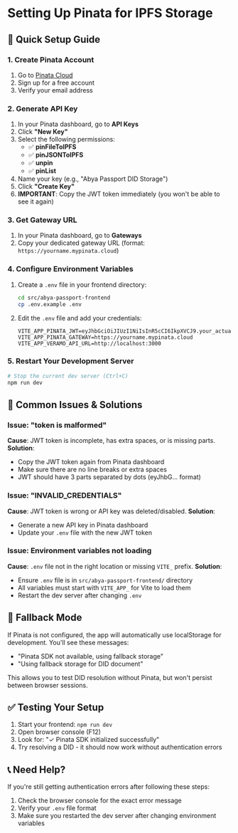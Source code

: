 # Setting Up Pinata for IPFS Storage

## 🔧 Quick Setup Guide

### 1. Create Pinata Account

1. Go to [Pinata Cloud](https://app.pinata.cloud/)
2. Sign up for a free account
3. Verify your email address

### 2. Generate API Key

1. In your Pinata dashboard, go to **API Keys**
2. Click **"New Key"**
3. Select the following permissions:
   - ✅ **pinFileToIPFS**
   - ✅ **pinJSONToIPFS**
   - ✅ **unpin**
   - ✅ **pinList**
4. Name your key (e.g., "Abya Passport DID Storage")
5. Click **"Create Key"**
6. **IMPORTANT**: Copy the JWT token immediately (you won't be able to see it again)

### 3. Get Gateway URL

1. In your Pinata dashboard, go to **Gateways**
2. Copy your dedicated gateway URL (format: `https://yourname.mypinata.cloud`)

### 4. Configure Environment Variables

1. Create a `.env` file in your frontend directory:

   ```bash
   cd src/abya-passport-frontend
   cp .env.example .env
   ```

2. Edit the `.env` file and add your credentials:
   ```env
   VITE_APP_PINATA_JWT=eyJhbGciOiJIUzI1NiIsInR5cCI6IkpXVCJ9.your_actual_jwt_token_here
   VITE_APP_PINATA_GATEWAY=https://yourname.mypinata.cloud
   VITE_APP_VERAMO_API_URL=http://localhost:3000
   ```

### 5. Restart Your Development Server

```bash
# Stop the current dev server (Ctrl+C)
npm run dev
```

## 🚨 Common Issues & Solutions

### Issue: "token is malformed"

**Cause**: JWT token is incomplete, has extra spaces, or is missing parts.
**Solution**:

- Copy the JWT token again from Pinata dashboard
- Make sure there are no line breaks or extra spaces
- JWT should have 3 parts separated by dots (eyJhbG... format)

### Issue: "INVALID_CREDENTIALS"

**Cause**: JWT token is wrong or API key was deleted/disabled.
**Solution**:

- Generate a new API key in Pinata dashboard
- Update your `.env` file with the new JWT token

### Issue: Environment variables not loading

**Cause**: `.env` file not in the right location or missing `VITE_` prefix.
**Solution**:

- Ensure `.env` file is in `src/abya-passport-frontend/` directory
- All variables must start with `VITE_APP_` for Vite to load them
- Restart the dev server after changing `.env`

## 🔄 Fallback Mode

If Pinata is not configured, the app will automatically use localStorage for development. You'll see these messages:

- "Pinata SDK not available, using fallback storage"
- "Using fallback storage for DID document"

This allows you to test DID resolution without Pinata, but won't persist between browser sessions.

## ✅ Testing Your Setup

1. Start your frontend: `npm run dev`
2. Open browser console (F12)
3. Look for: "✓ Pinata SDK initialized successfully"
4. Try resolving a DID - it should now work without authentication errors

## 📞 Need Help?

If you're still getting authentication errors after following these steps:

1. Check the browser console for the exact error message
2. Verify your `.env` file format
3. Make sure you restarted the dev server after changing environment variables
